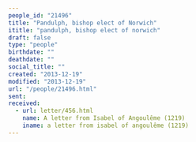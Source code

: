 ```yaml
---
people_id: "21496"
title: "Pandulph, bishop elect of Norwich"
ititle: "pandulph, bishop elect of norwich"
draft: false
type: "people"
birthdate: ""
deathdate: ""
social_title: ""
created: "2013-12-19"
modified: "2013-12-19"
url: "/people/21496.html"
sent:
received:
  - url: letter/456.html
    name: A letter from Isabel of Angoulême (1219)
    iname: a letter from isabel of angoulême (1219)
---
```

